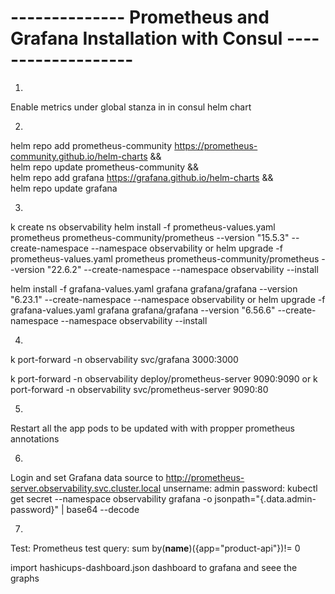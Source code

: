 # -------------- Prometheus and Grafana Installation with Consul ------------------- #
1. 
Enable metrics under global stanza in in consul helm chart

2. 
helm repo add prometheus-community https://prometheus-community.github.io/helm-charts && \
helm repo update prometheus-community && \
helm repo add grafana https://grafana.github.io/helm-charts && \
helm repo update grafana

3. 
k create ns observability
helm install -f prometheus-values.yaml prometheus prometheus-community/prometheus --version "15.5.3" --create-namespace --namespace observability
or
helm upgrade -f prometheus-values.yaml prometheus prometheus-community/prometheus --version "22.6.2" --create-namespace --namespace observability --install

helm install -f grafana-values.yaml grafana grafana/grafana --version "6.23.1" --create-namespace --namespace observability 
or
helm upgrade -f grafana-values.yaml grafana grafana/grafana --version "6.56.6" --create-namespace --namespace observability --install

4. 
k port-forward -n observability svc/grafana 3000:3000

k port-forward -n observability deploy/prometheus-server 9090:9090
or
k port-forward -n observability svc/prometheus-server 9090:80

5. 
Restart all the app pods to be updated with with propper prometheus annotations

6. 
Login and set Grafana data source to http://prometheus-server.observability.svc.cluster.local
    unsername: admin
    password: kubectl get secret --namespace observability grafana -o jsonpath="{.data.admin-password}" | base64 --decode

7. 
Test:
Prometheus test query: sum by(__name__)({app="product-api"})!= 0

import hashicups-dashboard.json dashboard to grafana and seee the graphs


